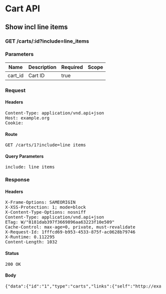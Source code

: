 # Cart API

## Show incl line items

### GET /carts/:id?include=line_items

### Parameters

| Name | Description | Required | Scope |
|------|-------------|----------|-------|
| cart_id | Cart ID | true |  |

### Request

#### Headers

<pre>Content-Type: application/vnd.api+json
Host: example.org
Cookie: </pre>

#### Route

<pre>GET /carts/1?include=line_items</pre>

#### Query Parameters

<pre>include: line_items</pre>

### Response

#### Headers

<pre>X-Frame-Options: SAMEORIGIN
X-XSS-Protection: 1; mode=block
X-Content-Type-Options: nosniff
Content-Type: application/vnd.api+json
ETag: W/&quot;8181dab397f3669896aa63223f10e509&quot;
Cache-Control: max-age=0, private, must-revalidate
X-Request-Id: 1fffcd69-b953-4533-875f-ac0628b79746
X-Runtime: 0.112295
Content-Length: 1032</pre>

#### Status

<pre>200 OK</pre>

#### Body

<pre>{"data":{"id":"1","type":"carts","links":{"self":"http://example.org/carts/1"},"attributes":{"user_id":1,"purchased_at":null,"created_at":"2017-09-26T14:27:54.989Z","updated_at":"2017-09-26T14:27:54.989Z","origin":null},"relationships":{"line_items":{"links":{"self":"http://example.org/carts/1/relationships/line_items","related":"http://example.org/carts/1/line_items"},"data":[{"type":"line_items","id":"1"}]},"cart_purchases":{"links":{"self":"http://example.org/carts/1/relationships/cart_purchases","related":"http://example.org/carts/1/cart_purchases"}}}},"included":[{"id":"1","type":"line_items","links":{"self":"http://example.org/line_items/1"},"attributes":{"cart_id":1,"sale_price":"5.0","list_price":"5.0","quantity":1,"created_at":"2017-09-26T14:27:55.042Z","updated_at":"2017-09-26T14:27:55.042Z","source_id":1,"source_type":"Item","source_sku":"IMASKU","options":{}},"relationships":{"cart":{"links":{"self":"http://example.org/line_items/1/relationships/cart","related":"http://example.org/line_items/1/cart"}}}}]}</pre>
